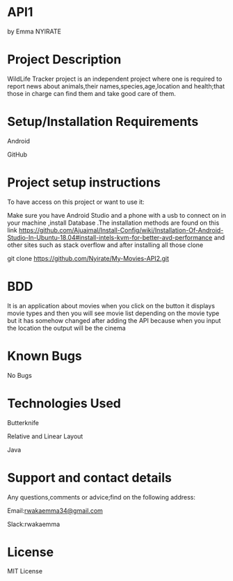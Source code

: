

# API1
by Emma NYIRATE

# Project Description

WildLife Tracker project is an independent project where one is required to report news about animals,their names,species,age,location and health;that those in charge can find them and take good care of them.

# Setup/Installation Requirements
Android

GitHub

# Project setup instructions

To have access on this project or want to use it:

Make sure you have Android Studio and a phone with a usb to connect on in your machine ,install Database .The installation methods are found on this link https://github.com/Ajuajmal/Install-Config/wiki/Installation-Of-Android-Studio-In-Ubuntu-18.04#install-intels-kvm-for-better-avd-performance and other sites such as stack overflow
and after installing all those clone

git clone https://github.com/Nyirate/My-Movies-API2.git

# BDD

It is an application about movies when you click on the button it displays movie types and then you will see movie list depending on the movie type but it has somehow changed after adding the API because when you input the location the output will be the cinema

# Known Bugs

No Bugs

# Technologies Used

Butterknife

Relative and Linear Layout

Java

# Support and contact details

Any questions,comments or advice;find on the following address:

Email:rwakaemma34@gmail.com

Slack:rwakaemma

# License

MIT License

